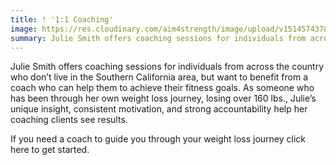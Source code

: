 ```yaml
---
title: ! '1:1 Coaching'
image: https://res.cloudinary.com/aim4strength/image/upload/v1514574378/service-icon-coaching.png
summary: Julie Smith offers coaching sessions for individuals from across the country who don’t live in the Southern California area, but want to benefit from a coach who can help them to achieve their fitness goals. As someone who has been through her own weight loss journey, losing over 160 lbs., Julie’s unique insight, consistent motivation, and strong accountability help her coaching clients see results.
---
```

Julie Smith offers coaching sessions for individuals from across the country who don’t live in the Southern California area, but want to benefit from a coach who can help them to achieve their fitness goals. As someone who has been through her own weight loss journey, losing over 160 lbs., Julie’s unique insight, consistent motivation, and strong accountability help her coaching clients see results.

If you need a coach to guide you through your weight loss journey click here to get started.
